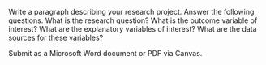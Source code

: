 <!-- 
.. title: Research Project Assignment 2
-->

Write a paragraph describing your research project. Answer the following questions. What is the research question? What is the outcome variable of interest? What are the explanatory variables of interest? What are the data sources for these variables?

Submit as a Microsoft Word document or PDF via Canvas.
